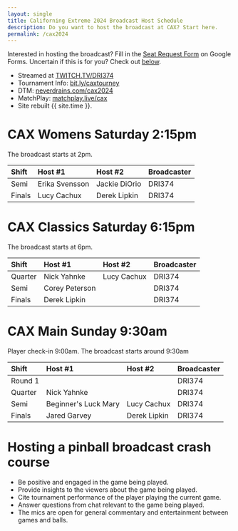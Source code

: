```yaml
---
layout: single
title: Californing Extreme 2024 Broadcast Host Schedule
description: Do you want to host the broadcast at CAX? Start here.
permalink: /cax2024
---
```


Interested in hosting the broadcast? Fill in the [Seat Request Form](https://forms.gle/ao5TgFMQztFuE9nS8) on Google Forms. Uncertain if this is for you? Check out [below](#hosting-a-pinball-broadcast-crash-course).

- Streamed at [TWITCH.TV/DRI374](https://twitch.tv/dri374)
- Tournament Info: [bit.ly/caxtourney](https://bit.ly/caxtourney)
- DTM: [neverdrains.com/cax2024](https://www.neverdrains.com/cax2024)
- MatchPlay: [matchplay.live/cax](http://matchplay.live/cax)
- Site rebuilt {{ site.time }}.

# CAX Womens Saturday 2:15pm

The broadcast starts at 2pm.

| Shift   | Host #1            | Host #2               | Broadcaster |
|:------- |:------------------ |:--------------------- |:----------- |
| Semi    |  Erika Svensson | Jackie DiOrio | DRI374 |
| Finals  | Lucy Cachux | Derek Lipkin | DRI374 |

# CAX Classics Saturday 6:15pm

The broadcast starts at 6pm.

| Shift   | Host #1            | Host #2               | Broadcaster |
|:------- |:------------------ |:--------------------- |:----------- |
| Quarter | Nick Yahnke | Lucy Cachux | DRI374 |
| Semi    | Corey Peterson |  | DRI374 |
| Finals  | Derek Lipkin | | DRI374 |

# CAX Main Sunday 9:30am

Player check-in 9:00am. The broadcast starts around 9:30am

| Shift   | Host #1            | Host #2               | Broadcaster |
|:------- |:------------------ |:--------------------- |:----------- |
| Round 1 |  |  | DRI374 |
| Quarter | Nick Yahnke |  | DRI374 |
| Semi    | Beginner's Luck Mary | Lucy Cachux | DRI374 |
| Finals  | Jared Garvey | Derek Lipkin | DRI374 |

# Hosting a pinball broadcast crash course

- Be positive and engaged in the game being played.
- Provide insights to the viewers about the game being played.
- Cite tournament performance of the player playing the current game.
- Answer questions from chat relevant to the game being played.
- The mics are open for general commentary and entertainment between games and balls.

<!--
| Shift   | Host #1            | Host #2               | Broadcaster |
|:------- |:------------------ |:--------------------- |:----------- |
| Quarter |  |  | DRI374 |
| Semi    |  |  | DRI374 |
| Finals  |  |  | DRI374 |
-->
